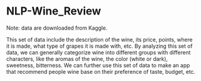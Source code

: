 # NLP-Wine_Review

Note: data are downloaded from Kaggle.

This set of data include the description of the wine, its price, points, where it is made, what type of grapes it is made with, etc. By analyzing this set of data, we can generally categorize wine into different groups with different characters, like the aromas of the wine, the color (white or dark), sweetness, bitterness. We can further use this set of data to make an app that recommend people wine base on their preference of taste, budget, etc.

